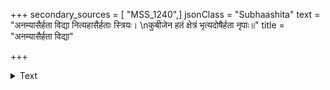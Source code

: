 +++
secondary_sources = [ "MSS_1240",]
jsonClass = "Subhaashita"
text = "अनम्यासैर्हता विद्या नित्यहासैर्हताः स्त्रियः।  \nकुबीजेन हतं क्षेत्रं भृत्यदोषैर्हता नृपाः॥"
title = "अनम्यासैर्हता विद्या"

+++

<details><summary>Text</summary>

अनम्यासैर्हता विद्या नित्यहासैर्हताः स्त्रियः।  
कुबीजेन हतं क्षेत्रं भृत्यदोषैर्हता नृपाः॥
</details>

